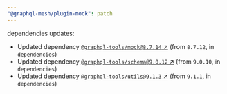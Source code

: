```yaml
---
"@graphql-mesh/plugin-mock": patch
---
```

dependencies updates:
  - Updated dependency [`@graphql-tools/mock@8.7.14` ↗︎](https://www.npmjs.com/package/@graphql-tools/mock/v/8.7.14) (from `8.7.12`, in `dependencies`)
  - Updated dependency [`@graphql-tools/schema@9.0.12` ↗︎](https://www.npmjs.com/package/@graphql-tools/schema/v/9.0.12) (from `9.0.10`, in `dependencies`)
  - Updated dependency [`@graphql-tools/utils@9.1.3` ↗︎](https://www.npmjs.com/package/@graphql-tools/utils/v/9.1.3) (from `9.1.1`, in `dependencies`)
